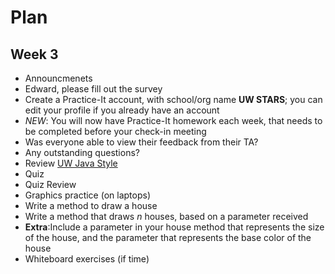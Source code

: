 # Plan
## Week 3

* Announcmenets
 * Edward, please fill out the survey
 * Create a Practice-It account, with school/org name __UW STARS__; you can edit your profile if you already have an account
 * _NEW_: You will now have Practice-It homework each week, that needs to be completed before your check-in meeting
* Was everyone able to view their feedback from their TA?
* Any outstanding questions?
* Review [UW Java Style](../style.md)
* Quiz
* Quiz Review
* Graphics practice (on laptops)
 * Write a method to draw a house
 * Write a method that draws _n_ houses, based on a parameter received
 * __Extra__:Include a parameter in your house method that represents the size of the house, and the parameter that represents the base color of the house
* Whiteboard exercises (if time)
